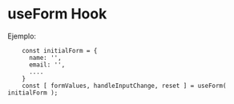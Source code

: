 # useForm Hook

Ejemplo:
```
    const initialForm = {
      name: '',
      email: '',
      ....
    }
    const [ formValues, handleInputChange, reset ] = useForm( initialForm );
```